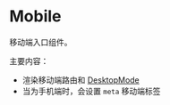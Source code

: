 
# Mobile

移动端入口组件。

主要内容：

- 渲染移动端路由和 [DesktopMode](/components/desktop-mode)
- 当为手机端时，会设置 `meta` 移动端标签


<code src="../demos/Mobile-basic.tsx"></code>
